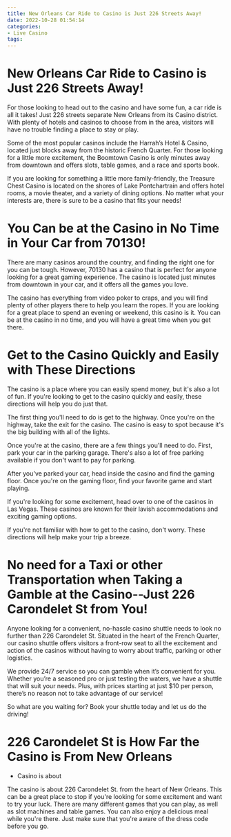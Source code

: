 ```yaml
---
title: New Orleans Car Ride to Casino is Just 226 Streets Away!
date: 2022-10-28 01:54:14
categories:
- Live Casino
tags:
---
```



#  New Orleans Car Ride to Casino is Just 226 Streets Away!

For those looking to head out to the casino and have some fun, a car ride is all it takes! Just 226 streets separate New Orleans from its Casino district. With plenty of hotels and casinos to choose from in the area, visitors will have no trouble finding a place to stay or play.

Some of the most popular casinos include the Harrah’s Hotel & Casino, located just blocks away from the historic French Quarter. For those looking for a little more excitement, the Boomtown Casino is only minutes away from downtown and offers slots, table games, and a race and sports book.

If you are looking for something a little more family-friendly, the Treasure Chest Casino is located on the shores of Lake Pontchartrain and offers hotel rooms, a movie theater, and a variety of dining options. No matter what your interests are, there is sure to be a casino that fits your needs!

#  You Can be at the Casino in No Time in Your Car from 70130!

There are many casinos around the country, and finding the right one for you can be tough. However, 70130 has a casino that is perfect for anyone looking for a great gaming experience. The casino is located just minutes from downtown in your car, and it offers all the games you love.

The casino has everything from video poker to craps, and you will find plenty of other players there to help you learn the ropes. If you are looking for a great place to spend an evening or weekend, this casino is it. You can be at the casino in no time, and you will have a great time when you get there.

#  Get to the Casino Quickly and Easily with These Directions

The casino is a place where you can easily spend money, but it's also a lot of fun. If you're looking to get to the casino quickly and easily, these directions will help you do just that.

The first thing you'll need to do is get to the highway. Once you're on the highway, take the exit for the casino. The casino is easy to spot because it's the big building with all of the lights.

Once you're at the casino, there are a few things you'll need to do. First, park your car in the parking garage. There's also a lot of free parking available if you don't want to pay for parking.

After you've parked your car, head inside the casino and find the gaming floor. Once you're on the gaming floor, find your favorite game and start playing.

If you're looking for some excitement, head over to one of the casinos in Las Vegas. These casinos are known for their lavish accommodations and exciting gaming options.

If you're not familiar with how to get to the casino, don't worry. These directions will help make your trip a breeze.

#  No need for a Taxi or other Transportation when Taking a Gamble at the Casino--Just 226 Carondelet St from You! 

Anyone looking for a convenient, no-hassle casino shuttle needs to look no further than 226 Carondelet St. Situated in the heart of the French Quarter, our casino shuttle offers visitors a front-row seat to all the excitement and action of the casinos without having to worry about traffic, parking or other logistics.

We provide 24/7 service so you can gamble when it’s convenient for you. Whether you’re a seasoned pro or just testing the waters, we have a shuttle that will suit your needs. Plus, with prices starting at just $10 per person, there’s no reason not to take advantage of our service!

So what are you waiting for? Book your shuttle today and let us do the driving!

#  226 Carondelet St is How Far the Casino is From New Orleans

<ul>

<li>Casino is about</li>

</ul>


The casino is about 226 Carondelet St. from the heart of New Orleans. This can be a great place to stop if you're looking for some excitement and want to try your luck. There are many different games that you can play, as well as slot machines and table games. You can also enjoy a delicious meal while you're there. Just make sure that you're aware of the dress code before you go.